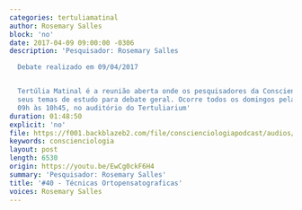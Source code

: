 ```yaml
---
categories: tertuliamatinal
author: Rosemary Salles
block: 'no'
date: 2017-04-09 09:00:00 -0306
description: 'Pesquisador: Rosemary Salles

  Debate realizado em 09/04/2017


  Tertúlia Matinal é a reunião aberta onde os pesquisadores da Conscienciologia apresentam
  seus temas de estudo para debate geral. Ocorre todos os domingos pela manhã, das
  09h às 10h45, no auditório do Tertuliarium'
duration: 01:48:50
explicit: 'no'
file: https://f001.backblazeb2.com/file/conscienciologiapodcast/audios/EwCg0ckF6H4.m4a
keywords: conscienciologia
layout: post
length: 6530
origin: https://youtu.be/EwCg0ckF6H4
summary: 'Pesquisador: Rosemary Salles'
title: '#40 - Técnicas Ortopensatograficas'
voices: Rosemary Salles
---
```


